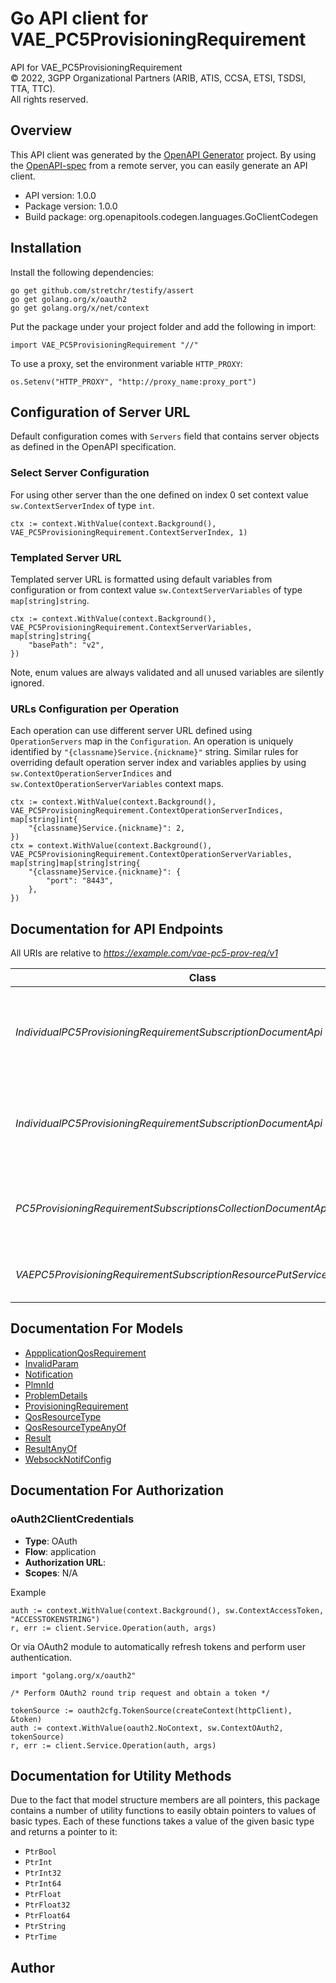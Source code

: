 # Go API client for VAE_PC5ProvisioningRequirement

API for VAE_PC5ProvisioningRequirement  
© 2022, 3GPP Organizational Partners (ARIB, ATIS, CCSA, ETSI, TSDSI, TTA, TTC).  
All rights reserved.


## Overview
This API client was generated by the [OpenAPI Generator](https://openapi-generator.tech) project.  By using the [OpenAPI-spec](https://www.openapis.org/) from a remote server, you can easily generate an API client.

- API version: 1.0.0
- Package version: 1.0.0
- Build package: org.openapitools.codegen.languages.GoClientCodegen

## Installation

Install the following dependencies:

```shell
go get github.com/stretchr/testify/assert
go get golang.org/x/oauth2
go get golang.org/x/net/context
```

Put the package under your project folder and add the following in import:

```golang
import VAE_PC5ProvisioningRequirement "//"
```

To use a proxy, set the environment variable `HTTP_PROXY`:

```golang
os.Setenv("HTTP_PROXY", "http://proxy_name:proxy_port")
```

## Configuration of Server URL

Default configuration comes with `Servers` field that contains server objects as defined in the OpenAPI specification.

### Select Server Configuration

For using other server than the one defined on index 0 set context value `sw.ContextServerIndex` of type `int`.

```golang
ctx := context.WithValue(context.Background(), VAE_PC5ProvisioningRequirement.ContextServerIndex, 1)
```

### Templated Server URL

Templated server URL is formatted using default variables from configuration or from context value `sw.ContextServerVariables` of type `map[string]string`.

```golang
ctx := context.WithValue(context.Background(), VAE_PC5ProvisioningRequirement.ContextServerVariables, map[string]string{
	"basePath": "v2",
})
```

Note, enum values are always validated and all unused variables are silently ignored.

### URLs Configuration per Operation

Each operation can use different server URL defined using `OperationServers` map in the `Configuration`.
An operation is uniquely identified by `"{classname}Service.{nickname}"` string.
Similar rules for overriding default operation server index and variables applies by using `sw.ContextOperationServerIndices` and `sw.ContextOperationServerVariables` context maps.

```golang
ctx := context.WithValue(context.Background(), VAE_PC5ProvisioningRequirement.ContextOperationServerIndices, map[string]int{
	"{classname}Service.{nickname}": 2,
})
ctx = context.WithValue(context.Background(), VAE_PC5ProvisioningRequirement.ContextOperationServerVariables, map[string]map[string]string{
	"{classname}Service.{nickname}": {
		"port": "8443",
	},
})
```

## Documentation for API Endpoints

All URIs are relative to *https://example.com/vae-pc5-prov-req/v1*

Class | Method | HTTP request | Description
------------ | ------------- | ------------- | -------------
*IndividualPC5ProvisioningRequirementSubscriptionDocumentApi* | [**DeletePC5ProvisioningRequirementSubscription**](docs/IndividualPC5ProvisioningRequirementSubscriptionDocumentApi.md#deletepc5provisioningrequirementsubscription) | **Delete** /subscriptions/{subscriptionId} | VAE PC5 Provisioning Requirement Subscription resource delete service Operation
*IndividualPC5ProvisioningRequirementSubscriptionDocumentApi* | [**ReadPC5ProvisioningRequirementSubscription**](docs/IndividualPC5ProvisioningRequirementSubscriptionDocumentApi.md#readpc5provisioningrequirementsubscription) | **Get** /subscriptions/{subscriptionId} | VAE PC5 Provisioning Requirement Subscription resource read service Operation
*PC5ProvisioningRequirementSubscriptionsCollectionDocumentApi* | [**Create**](docs/PC5ProvisioningRequirementSubscriptionsCollectionDocumentApi.md#create) | **Post** /subscriptions | VAE_PC5 Provisioning Requirement resource create service Operation
*VAEPC5ProvisioningRequirementSubscriptionResourcePutServiceOperationApi* | [**UpdatePC5ProvisioningRequirementSubscription**](docs/VAEPC5ProvisioningRequirementSubscriptionResourcePutServiceOperationApi.md#updatepc5provisioningrequirementsubscription) | **Put** /subscriptions/{subscriptionId} | Updates/replaces an existing subscription resource


## Documentation For Models

 - [AppplicationQosRequirement](docs/AppplicationQosRequirement.md)
 - [InvalidParam](docs/InvalidParam.md)
 - [Notification](docs/Notification.md)
 - [PlmnId](docs/PlmnId.md)
 - [ProblemDetails](docs/ProblemDetails.md)
 - [ProvisioningRequirement](docs/ProvisioningRequirement.md)
 - [QosResourceType](docs/QosResourceType.md)
 - [QosResourceTypeAnyOf](docs/QosResourceTypeAnyOf.md)
 - [Result](docs/Result.md)
 - [ResultAnyOf](docs/ResultAnyOf.md)
 - [WebsockNotifConfig](docs/WebsockNotifConfig.md)


## Documentation For Authorization



### oAuth2ClientCredentials


- **Type**: OAuth
- **Flow**: application
- **Authorization URL**: 
- **Scopes**: N/A

Example

```golang
auth := context.WithValue(context.Background(), sw.ContextAccessToken, "ACCESSTOKENSTRING")
r, err := client.Service.Operation(auth, args)
```

Or via OAuth2 module to automatically refresh tokens and perform user authentication.

```golang
import "golang.org/x/oauth2"

/* Perform OAuth2 round trip request and obtain a token */

tokenSource := oauth2cfg.TokenSource(createContext(httpClient), &token)
auth := context.WithValue(oauth2.NoContext, sw.ContextOAuth2, tokenSource)
r, err := client.Service.Operation(auth, args)
```


## Documentation for Utility Methods

Due to the fact that model structure members are all pointers, this package contains
a number of utility functions to easily obtain pointers to values of basic types.
Each of these functions takes a value of the given basic type and returns a pointer to it:

* `PtrBool`
* `PtrInt`
* `PtrInt32`
* `PtrInt64`
* `PtrFloat`
* `PtrFloat32`
* `PtrFloat64`
* `PtrString`
* `PtrTime`

## Author



